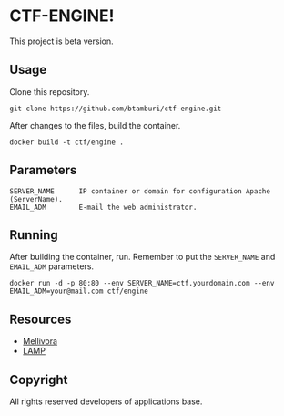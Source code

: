 CTF-ENGINE!
============

This project is beta version.

Usage
-----

Clone this repository.

	git clone https://github.com/btamburi/ctf-engine.git

After changes to the files, build the container.

	docker build -t ctf/engine .


Parameters
-----

	SERVER_NAME      IP container or domain for configuration Apache (ServerName).
	EMAIL_ADM      	 E-mail the web administrator.


Running
-----

After building the container, run. Remember to put the `SERVER_NAME` and `EMAIL_ADM` parameters.

	docker run -d -p 80:80 --env SERVER_NAME=ctf.yourdomain.com --env EMAIL_ADM=your@mail.com ctf/engine


Resources
-----

* [Mellivora][engine]
* [LAMP][lamp]


Copyright
-----

All rights reserved developers of applications base.


[engine]: https://github.com/Nakiami/mellivora
[lamp]: https://github.com/tutumcloud/lamp